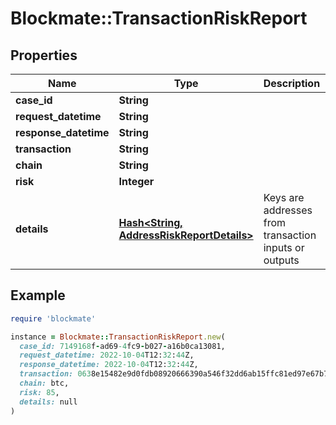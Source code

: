 # Blockmate::TransactionRiskReport

## Properties

| Name | Type | Description | Notes |
| ---- | ---- | ----------- | ----- |
| **case_id** | **String** |  | [optional] |
| **request_datetime** | **String** |  | [optional] |
| **response_datetime** | **String** |  | [optional] |
| **transaction** | **String** |  | [optional] |
| **chain** | **String** |  |  |
| **risk** | **Integer** |  |  |
| **details** | [**Hash&lt;String, AddressRiskReportDetails&gt;**](AddressRiskReportDetails.md) | Keys are addresses from transaction inputs or outputs |  |

## Example

```ruby
require 'blockmate'

instance = Blockmate::TransactionRiskReport.new(
  case_id: 7149168f-ad69-4fc9-b027-a16b0ca13081,
  request_datetime: 2022-10-04T12:32:44Z,
  response_datetime: 2022-10-04T12:32:44Z,
  transaction: 0638e15482e9d0fdb08920666390a546f32dd6ab15ffc81ed97e67b73b0d7205,
  chain: btc,
  risk: 85,
  details: null
)
```

